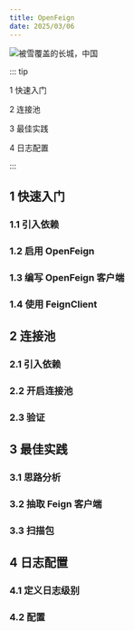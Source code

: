 ```yaml
---
title: OpenFeign
date: 2025/03/06
---
```


![被雪覆盖的长城，中国](https://bizhi1.com/wp-content/uploads/2025/01/2025-01-08-Bing-Wallpaper.jpg)

::: tip

1 快速入门

2 连接池

3 最佳实践

4 日志配置

:::

## 1 快速入门

### 1.1 引入依赖

### 1.2 启用 OpenFeign

### 1.3 编写 OpenFeign 客户端

### 1.4 使用 FeignClient

## 2 连接池

### 2.1 引入依赖

### 2.2 开启连接池

### 2.3 验证

## 3 最佳实践

### 3.1 思路分析

### 3.2 抽取 Feign 客户端

### 3.3 扫描包

## 4 日志配置

### 4.1 定义日志级别

### 4.2 配置